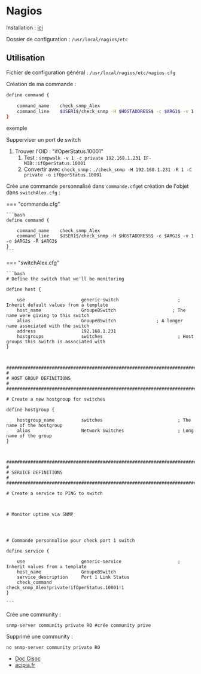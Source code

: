 # Nagios 

Installation : [ici](https://leblogdolivyeahh.wordpress.com/2020/07/29/debian-10-installation-de-nagios/)


Dossier de configuration : `/usr/local/nagios/etc`
## Utilisation

Fichier de configuration général : `/usr/local/nagios/etc/nagios.cfg`

Création de ma commande : 

```bash title="commands.cfg"
define command {

    command_name    check_snmp_Alex
    command_line    $USER1$/check_snmp -H $HOSTADDRESS$ -c $ARG1$ -v 1 -o $ARG2$ $ARG3$ 
}
```



exemple

Supperviser un port de switch

1. Trouver l'OID : "ifOperStatus.10001"
   1. Test :  `snmpwalk -v 1 -c private 192.168.1.231 IF-MIB::ifOperStatus.10001`
   2. Convertir avec `check_snmp` : `./check_snmp -H 192.168.1.231 -R 1 -C private -o ifOperStatus.10001`

Crée une commande personnalisé dans `commande.cfg`et création de l'objet dans `switchAlex.cfg` :

=== "commande.cfg"

    ```bash 
    define command {

        command_name    check_snmp_Alex
        command_line    $USER1$/check_snmp -H $HOSTADDRESS$ -c $ARG1$ -v 1 -o $ARG2$ -R $ARG3$
    }
    ```


=== "switchAlex.cfg"

    ```bash 
    # Define the switch that we'll be monitoring

    define host {

        use                     generic-switch                      ; Inherit default values from a template
        host_name               GroupeBSwitch                     ; The name were giving to this switch
        alias                   GroupeBSwitch               ; A longer name associated with the switch
        address                 192.168.1.231 
        hostgroups              switches                            ; Host groups this switch is associated with
    }



    ###############################################################################
    #
    # HOST GROUP DEFINITIONS
    #
    ###############################################################################

    # Create a new hostgroup for switches

    define hostgroup {

        hostgroup_name          switches                            ; The name of the hostgroup
        alias                   Network Switches                    ; Long name of the group
    }



    ###############################################################################
    #
    # SERVICE DEFINITIONS
    #
    ###############################################################################

    # Create a service to PING to switch



    # Monitor uptime via SNMP




    # Commande personnalise pour check port 1 switch

    define service {

        use                     generic-service                     ; Inherit values from a template
        host_name               GroupeBSwitch
        service_description     Port 1 Link Status
        check_command           check_snmp_Alex!private!ifOperStatus.10001!1
    }

    ```


Crée une community :

```ios
snmp-server community private RO #crée community prive

```

Supprimé une community :

```ios
no snmp-server community private RO
```




- [Doc Cisoc](https://www.cisco.com/c/en/us/support/docs/ip/simple-network-management-protocol-snmp/7282-12.html)
- [acipia.fr](https://www.acipia.fr/support/faq/protocole-snmp-switch-cisco/)

